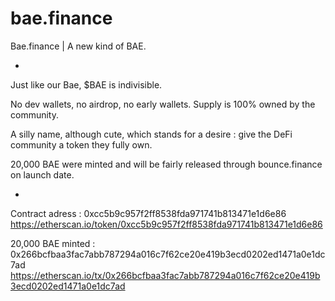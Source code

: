 # bae.finance
Bae.finance | A new kind of BAE. 

-

Just like our Bae, $BAE is indivisible.

No dev wallets, no airdrop, no early wallets. Supply is 100% owned by the community.

A silly name, although cute, which stands for a desire : give the DeFi community a token they fully own.

20,000 BAE were minted and will be fairly released through bounce.finance on launch date.

-

Contract adress : 0xcc5b9c957f2ff8538fda971741b813471e1d6e86
https://etherscan.io/token/0xcc5b9c957f2ff8538fda971741b813471e1d6e86

20,000 BAE minted : 0x266bcfbaa3fac7abb787294a016c7f62ce20e419b3ecd0202ed1471a0e1dc7ad
https://etherscan.io/tx/0x266bcfbaa3fac7abb787294a016c7f62ce20e419b3ecd0202ed1471a0e1dc7ad
